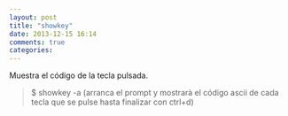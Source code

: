 ```yaml
---
layout: post
title: "showkey"
date: 2013-12-15 16:14
comments: true
categories: 
---
```

Muestra el código de la tecla pulsada.

>$ showkey -a (arranca el prompt y mostrarà el código ascii de cada tecla que se pulse hasta finalizar con ctrl+d)

